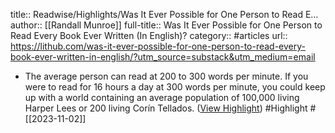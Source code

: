 title:: Readwise/Highlights/Was It Ever Possible for One Person to Read E...
author:: [[Randall Munroe]]
full-title:: Was It Ever Possible for One Person to Read Every Book Ever Written (In English)?
category:: #articles
url:: https://lithub.com/was-it-ever-possible-for-one-person-to-read-every-book-ever-written-in-english/?utm_source=substack&utm_medium=email

- The average person can read at 200 to 300 words per minute. If you were to read for 16 hours a day at 300 words per minute, you could keep up with a world containing an average population of 100,000 living Harper Lees or 200 living Corín Tellados. ([View Highlight](https://read.readwise.io/read/01he7xvm3ak12ck71tbvmn0qma)) #Highlight #[[2023-11-02]]